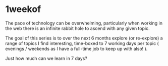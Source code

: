 # 1weekof

The pace of technology can be overwhelming, particularly when working in the web there is an infinite rabbit hole to ascend with any given topic.

The goal of this series is to over the next 6 months explore (or re-explore) a range of topics I find interesting, time-boxed to 7 working days per topic ( evenings / weekends as I have a full-time job to keep up with also! ).

Just how much can we learn in 7 days?


